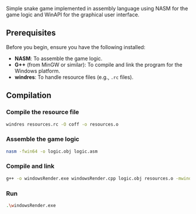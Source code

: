 Simple snake game implemented in assembly language using NASM for the game logic and WinAPI for the graphical user interface.

## Prerequisites
Before you begin, ensure you have the following installed:
- **NASM**: To assemble the game logic.
- **G++** (from MinGW or similar): To compile and link the program for the Windows platform.
- **windres**: To handle resource files (e.g., `.rc` files).
## Compilation 

### Compile the resource file
```bash
windres resources.rc -O coff -o resources.o
```
### Assemble the game logic
```bash
nasm -fwin64 -o logic.obj logic.asm
```
### Compile and link 
```bash
g++ -o windowsRender.exe windowsRender.cpp logic.obj resources.o -mwindows -lwinmm -lmsimg32
```

### Run
```bash
.\windowsRender.exe
```
